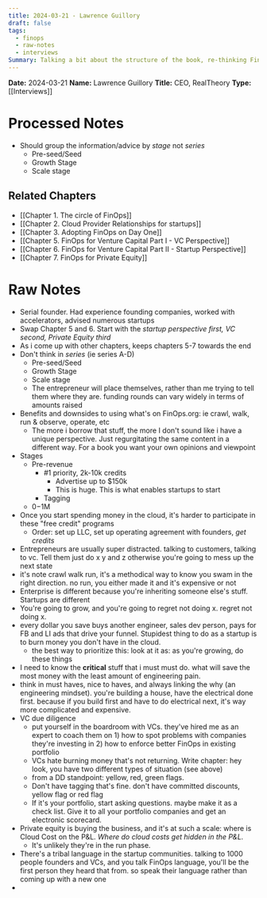 ```yaml
---
title: 2024-03-21 - Lawrence Guillory
draft: false
tags:
  - finops
  - raw-notes
  - interviews
Summary: Talking a bit about the structure of the book, re-thinking FinOps stages
---
```


**Date:** 2024-03-21
**Name:** Lawrence Guillory
**Title:** CEO, RealTheory
**Type:** [[Interviews]]

# Processed Notes
- Should group the information/advice by *stage* not *series*
	- Pre-seed/Seed
	- Growth Stage
	- Scale stage

## Related Chapters
- [[Chapter 1. The circle of FinOps]]
- [[Chapter 2. Cloud Provider Relationships for startups]]
- [[Chapter 3. Adopting FinOps on Day One]]
- [[Chapter 5. FinOps for Venture Capital Part I - VC Perspective]]
- [[Chapter 6. FinOps for Venture Capital Part II - Startup Perspective]]
- [[Chapter 7. FinOps for Private Equity]]

# Raw Notes
- Serial founder. Had experience founding companies, worked with accelerators, advised numerous startups
- Swap Chapter 5 and 6. Start with the *startup perspective first, VC second, Private Equity third*
- As i come up with other chapters, keeps chapters 5-7 towards the end
- Don't think in *series* (ie series A-D)
	- Pre-seed/Seed
	- Growth Stage
	- Scale stage
	- The entrepreneur will place themselves, rather than me trying to tell them where they are. funding rounds can vary widely in terms of amounts raised
- Benefits and downsides to using what's on FinOps.org: ie crawl, walk, run & observe, operate, etc
	- The more i borrow that stuff, the more I don't sound like i have a unique perspective. Just regurgitating the same content in a different way. For a book you want your own opinions and viewpoint
- Stages
	- Pre-revenue
		- #1 priority, 2k-10k credits
			- Advertise up to $150k
			- This is huge. This is what enables startups to start
		- Tagging
	- $0-$1M
- Once you start spending money in the cloud, it's harder to participate in these "free credit" programs
	- Order: set up LLC, set up operating agreement with founders, *get credits*
- Entrepreneurs are usually super distracted. talking to customers, talking to vc. Tell them just do x y and z otherwise you're going to mess up the next state
- it's note crawl walk run, it's a methodical way to know you swam in the right direction. no run, you either made it and it's expensive or not
- Enterprise is different because you're inheriting someone else's stuff. Startups are different
- You're going to grow, and you're going to regret not doing x. regret not doing x. 
- every dollar you save buys another engineer, sales dev person, pays for FB and LI ads that drive your funnel. Stupidest thing to do as a startup is to burn money you don't have in the cloud.
	- the best way to prioritize this: look at it as: as you're growing, do these things
- I need to know the **critical** stuff that i must must do. what will save the most money with the least amount of engineering pain.
- think in must haves, nice to haves, and always linking the why (an engineering mindset). you're building a house, have the electrical done first. because if you build first and have to do electrical next, it's way more complicated and expensive.
- VC due diligence
	- put yourself in the boardroom with VCs. they've hired me as an expert to coach them on 1) how to spot problems with companies they're investing in 2) how to enforce better FinOps in existing portfolio
	- VCs hate burning money that's not returning. Write chapter: hey look, you have two different types of situation (see above)
	- from a DD standpoint: yellow, red, green flags.
	- Don't have tagging that's fine. don't have committed discounts, yellow flag or red flag
	-  If it's your portfolio, start asking questions. maybe make it as a check list. Give it to all your portfolio companies and get an electronic scorecard. 
- Private equity is buying the business, and it's at such a scale: where is Cloud Cost on the P&L. *Where do cloud costs get hidden in the P&L.*
	- It's unlikely they're in the run phase.
- There's a tribal language in the startup communities. talking to 1000 people founders and VCs, and you talk FinOps language, you'll be the first person they heard that from. so speak their language rather than coming up with a new one
- 